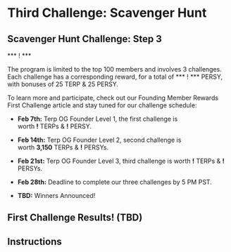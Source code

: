 # Third Challenge: Scavenger Hunt
## Scavenger Hunt Challenge: Step 3
*** ! *** 


The program is limited to the top 100 members and involves 3 challenges. Each challenge has a corresponding reward, for a total of *** ! *** PERSY, with bonuses of 25 TERP & 25 PERSY.

To learn more and participate, check out our Founding Member Rewards First Challenge article and stay tuned for our challenge schedule:
- **Feb 7th:** Terp OG Founder Level 1, the first challenge is \
worth **!** TERPs & **!** PERSY.

- **Feb 14th:** Terp OG Founder Level 2, second challenge is \
worth **3,150** TERPs & **!** PERSYs.

- **Feb 21st:** Terp OG Founder Level 3, third challenge is worth **!** TERPs & **!** PERSYs.

- **Feb 28th:** Deadline to complete our three challenges by 5 PM PST.

- **TBD:** Winners Announced!

## First Challenge Results! (TBD)

## Instructions
